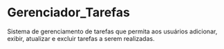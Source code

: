 # Gerenciador_Tarefas
Sistema de gerenciamento de tarefas que permita aos usuários adicionar, exibir, atualizar e excluir tarefas a serem realizadas.
